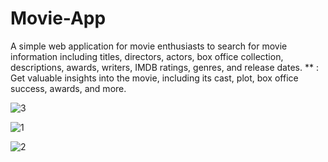 # Movie-App
A simple web application for movie enthusiasts to search for movie information including titles, directors, actors, box office collection, descriptions, awards, writers, IMDB ratings, genres, and release dates.  ** : Get valuable insights into the movie, including its cast, plot, box office success, awards, and more.

![3](https://github.com/Swarnangka01/Movie-App/assets/127179707/3d9c981c-049d-46e5-881a-53c579514f07)



![1](https://github.com/Swarnangka01/Movie-App/assets/127179707/ef0dba4e-6425-41d1-ac8b-9030e4090863)



![2](https://github.com/Swarnangka01/Movie-App/assets/127179707/f7033e14-5f42-439a-a5f2-bc4436705cad)


